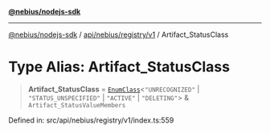 [**@nebius/nodejs-sdk**](../../../../../README.md)

---

[@nebius/nodejs-sdk](../../../../../README.md) / [api/nebius/registry/v1](../README.md) / Artifact_StatusClass

# Type Alias: Artifact_StatusClass

> **Artifact_StatusClass** = [`EnumClass`](../../../../../runtime/protos/enum/type-aliases/EnumClass.md)\<`"UNRECOGNIZED"` \| `"STATUS_UNSPECIFIED"` \| `"ACTIVE"` \| `"DELETING"`\> & `Artifact_StatusValueMembers`

Defined in: src/api/nebius/registry/v1/index.ts:559
